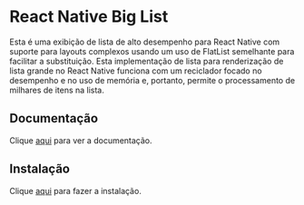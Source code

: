 # React Native Big List

Esta é uma exibição de lista de alto desempenho para React Native com suporte para layouts complexos usando um uso de FlatList semelhante para facilitar a substituição. Esta implementação de lista para renderização de lista grande no React Native funciona com um reciclador focado no desempenho e no uso de memória e, portanto, permite o processamento de milhares de itens na lista.

## Documentação

Clique [aqui](https://github.com/marcocesarato/react-native-big-list) para ver a documentação.

## Instalação

Clique [aqui](https://www.npmjs.com/package/react-native-big-list) para fazer a instalação.
